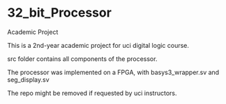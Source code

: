 # 32_bit_Processor
Academic Project

This is a 2nd-year academic project for uci digital logic course.

src folder contains all components of the processor.

The processor was implemented on a FPGA, with basys3_wrapper.sv and seg_display.sv

The repo might be removed if requested by uci instructors.
